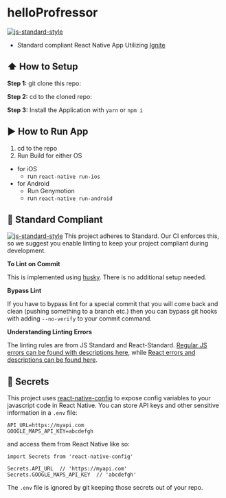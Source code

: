 #  helloProfressor
[![js-standard-style](https://img.shields.io/badge/code%20style-standard-brightgreen.svg?style=flat)](http://standardjs.com/)

* Standard compliant React Native App Utilizing [Ignite](https://github.com/infinitered/ignite)

## :arrow_up: How to Setup

**Step 1:** git clone this repo:

**Step 2:** cd to the cloned repo:

**Step 3:** Install the Application with `yarn` or `npm i`


## :arrow_forward: How to Run App

1. cd to the repo
2. Run Build for either OS
  * for iOS
    * run `react-native run-ios`
  * for Android
    * Run Genymotion
    * run `react-native run-android`

## :no_entry_sign: Standard Compliant

[![js-standard-style](https://cdn.rawgit.com/feross/standard/master/badge.svg)](https://github.com/feross/standard)
This project adheres to Standard.  Our CI enforces this, so we suggest you enable linting to keep your project compliant during development.

**To Lint on Commit**

This is implemented using [husky](https://github.com/typicode/husky). There is no additional setup needed.

**Bypass Lint**

If you have to bypass lint for a special commit that you will come back and clean (pushing something to a branch etc.) then you can bypass git hooks with adding `--no-verify` to your commit command.

**Understanding Linting Errors**

The linting rules are from JS Standard and React-Standard.  [Regular JS errors can be found with descriptions here](http://eslint.org/docs/rules/), while [React errors and descriptions can be found here](https://github.com/yannickcr/eslint-plugin-react).

## :closed_lock_with_key: Secrets

This project uses [react-native-config](https://github.com/luggit/react-native-config) to expose config variables to your javascript code in React Native. You can store API keys
and other sensitive information in a `.env` file:

```
API_URL=https://myapi.com
GOOGLE_MAPS_API_KEY=abcdefgh
```

and access them from React Native like so:

```
import Secrets from 'react-native-config'

Secrets.API_URL  // 'https://myapi.com'
Secrets.GOOGLE_MAPS_API_KEY  // 'abcdefgh'
```

The `.env` file is ignored by git keeping those secrets out of your repo.


